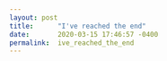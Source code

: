 ```yaml
---
layout: post
title:      "I've reached the end"
date:       2020-03-15 17:46:57 -0400
permalink:  ive_reached_the_end
---
```



<!-- I signed up for FlatIron School with the hopes of leaving and knowing so much more than I did when I started. Was I "introduced" to new languages and libraries? Yes. But, unfortunately with me working a full time job AND trying to do lessons 6-7 days a week... I feel more of a failure and my hopes of using what I learned outside of this program are pretty slim. I'm not trying to be negative or bring the program down. I just honestly don't know how other people do it working a full time job.

<!-- The only way I passed any of the projects was from watching the step-by-step instruct tutorials. I would understand it going along with the videos, but the moment I had to deter from the video and include my own improv code - complete disaster.

<!-- I saught help online via slack and got absolutely nothing in return. Well, a few times I would get a response but unfotunately it didn't lead to real help.

<!-- I met up with groups OUTSIDE of FlatIron in an effort to get additional help and actually received more help doing that than through the actual program. Granted, outside help was hit or miss because "outsiders" didn't understand why I had to follow certain guidelines.

<!-- The online instructors are stretched far too thin. The latter half of the program lacked big time on study groups, and when there were study groups they were not ideal for people who work a full time job.

<!-- I just can't believe I made it this far - to the end - and feel like I will not complete this. I've been stuck on the same terrible problem for a week. And even if I do finally finish this... I have zero confidence of using any of what I've learned, nor do I feel confident enough to even go through an interview.

I spent 5 years teaching myself code. 5 years! Learning what I could in the evenings, on my days off, trying to have a skill for myself for something better. I watched FlatIron for years, hoping one day I could afford to take the program, maybe quit my job to do it. And FINALLY! An online program! And another year went by and I finally decided to get out a loan to pay for it. And I'm a complete failure.

It was talked about at work that they would pay for the program and thank goodness they didn't! I wouldn't have been able to prove that I can take what I've learned and apply it at work. I'll just keep coding how I learned on my own. So. I guess I'll pay off my school loan and go back to my regular job and just be thankful I have a job.

Signing off...
